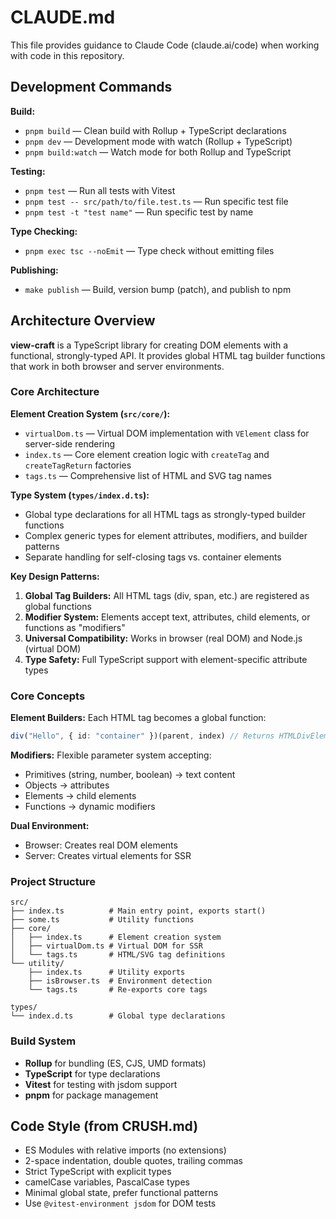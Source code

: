 # CLAUDE.md

This file provides guidance to Claude Code (claude.ai/code) when working with code in this repository.

## Development Commands

**Build:**
- `pnpm build` — Clean build with Rollup + TypeScript declarations
- `pnpm dev` — Development mode with watch (Rollup + TypeScript)
- `pnpm build:watch` — Watch mode for both Rollup and TypeScript

**Testing:**
- `pnpm test` — Run all tests with Vitest
- `pnpm test -- src/path/to/file.test.ts` — Run specific test file
- `pnpm test -t "test name"` — Run specific test by name

**Type Checking:**
- `pnpm exec tsc --noEmit` — Type check without emitting files

**Publishing:**
- `make publish` — Build, version bump (patch), and publish to npm

## Architecture Overview

**view-craft** is a TypeScript library for creating DOM elements with a functional, strongly-typed API. It provides global HTML tag builder functions that work in both browser and server environments.

### Core Architecture

**Element Creation System (`src/core/`):**
- `virtualDom.ts` — Virtual DOM implementation with `VElement` class for server-side rendering
- `index.ts` — Core element creation logic with `createTag` and `createTagReturn` factories
- `tags.ts` — Comprehensive list of HTML and SVG tag names

**Type System (`types/index.d.ts`):**
- Global type declarations for all HTML tags as strongly-typed builder functions
- Complex generic types for element attributes, modifiers, and builder patterns
- Separate handling for self-closing tags vs. container elements

**Key Design Patterns:**
1. **Global Tag Builders:** All HTML tags (div, span, etc.) are registered as global functions
2. **Modifier System:** Elements accept text, attributes, child elements, or functions as "modifiers"
3. **Universal Compatibility:** Works in browser (real DOM) and Node.js (virtual DOM)
4. **Type Safety:** Full TypeScript support with element-specific attribute types

### Core Concepts

**Element Builders:** Each HTML tag becomes a global function:
```typescript
div("Hello", { id: "container" })(parent, index) // Returns HTMLDivElement
```

**Modifiers:** Flexible parameter system accepting:
- Primitives (string, number, boolean) → text content
- Objects → attributes 
- Elements → child elements
- Functions → dynamic modifiers

**Dual Environment:** 
- Browser: Creates real DOM elements
- Server: Creates virtual elements for SSR

### Project Structure

```
src/
├── index.ts          # Main entry point, exports start()
├── some.ts           # Utility functions
├── core/
│   ├── index.ts      # Element creation system
│   ├── virtualDom.ts # Virtual DOM for SSR
│   └── tags.ts       # HTML/SVG tag definitions
└── utility/
    ├── index.ts      # Utility exports
    ├── isBrowser.ts  # Environment detection
    └── tags.ts       # Re-exports core tags

types/
└── index.d.ts        # Global type declarations
```

### Build System

- **Rollup** for bundling (ES, CJS, UMD formats)
- **TypeScript** for type declarations
- **Vitest** for testing with jsdom support
- **pnpm** for package management

## Code Style (from CRUSH.md)

- ES Modules with relative imports (no extensions)
- 2-space indentation, double quotes, trailing commas
- Strict TypeScript with explicit types
- camelCase variables, PascalCase types
- Minimal global state, prefer functional patterns
- Use `@vitest-environment jsdom` for DOM tests